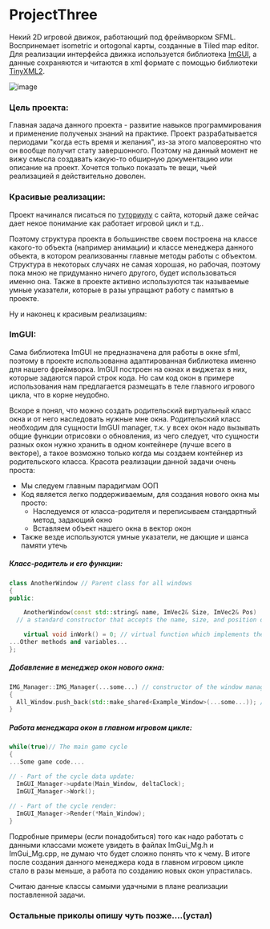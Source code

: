 # ProjectThree
Некий 2D игровой движок, работающий под фреймворком SFML. Воспринемает isometric и ortogonal карты, созданные в Tiled map editor.
Для реализации интерфейса движка используется библиотека [ImGUI](https://github.com/eliasdaler/imgui-sfml), а данные сохраняются и читаются в xml формате с помощью библиотеки [TinyXML2](https://github.com/leethomason/tinyxml2).

![image](https://user-images.githubusercontent.com/57567072/157476781-ce84073d-d0e6-449b-9af3-ba689a18a808.png)

### Цель проекта:
Главная задача данного проекта - развитие навыков программирования и применение полученых знаний на практике. 
Проект разрабатывается периодами "когда есть время и желания", из-за этого маловероятно что он вообще получит стату завершонного.
Поэтому на данный момент не вижу смысла создавать какую-то обширную документацию или описание на проект.
Хочется только показать те вещи, чьей реализацией я действительно доволен.

### Красивые реализации:
Проект начинался писаться по [туториулу](https://kychka-pc.ru/sfml/urok-1-podklyuchenie-biblioteki-k-srede-razrabotki-visual-studio-2013.html) с сайта, который даже сейчас дает некое понимание как работает игровой цикл и т.д..

Поэтому структура проекта в большинстве своем построена на классе какого-то объекта (например анимации) и классе менеджера данного объекта, в котором реализованны главные методы работы с объектом. 
Структура в некоторых случаях не самая хорошая, но рабочая, поэтому пока мною не придуманно ничего другого, будет использоваться именно она.
Также в проекте активно используются так называемые умные указатели, которые в разы упращают работу с памятью в проекте. 

Ну и наконец к красивым реализациям:

### ImGUI:
Сама библиотека ImGUI не предназначена для работы в окне sfml, поэтому в проекте использованна адаптированная библиотека именно для нашего фреймворка.
ImGUI построен на окнах и виджетах в них, которые задаются парой строк кода. Но сам код окон в примере использования нам предлагается размещать в теле главного игрового цикла, что в корне неудобно.

Вскоре я понял, что можно создать родительский виртуальный класс окна и от него наследовать нужные мне окна.
Родительский класс необходим для сущности ImGUI manager, т.к. у всех окон надо вызывать общие функции отрисовки о обновления, из чего следует, что сущности разных окон нужно хранить в одном контейнере (лучше всего в векторе), а такое возможно только когда мы создаем контейнер из родительского класса. 
Красота реализации данной задачи очень проста:
- Мы следуем главным парадигмам ООП
- Код является легко поддерживаемым, для создания нового окна мы просто:
  - Наследуемся от класса-родителя и переписываем стандартный метод, задающий окно
  - Вставляем объект нашего окна в вектор окон
- Также везде используются умные указатели, не дающие и шанса памяти утечь
##### Класс-родитель и его функции:
```c++
class AnotherWindow // Parent class for all windows
{
public:

	AnotherWindow(const std::string& name, ImVec2& Size, ImVec2& Pos) : name_Windows(name), WinSize(Size), WinPos(Pos) {}
  // a standard constructor that accepts the name, size, and position of the window

	virtual void inWork() = 0; // virtual function which implements the functionality of the window
...Other methods and variables...
};
```
##### Добавление в менеджер окон нового окна:
```c++
IMG_Manager::IMG_Manager(...some...) // constructor of the window manager class
{
  All_Window.push_back(std::make_shared<Example_Window>(...some...)); // adding a new window to the window vector
}
```
##### Работа менеджара окон в главном игровом цикле:
```c++
while(true)// The main game cycle
{
...Some game code....

// - Part of the cycle data update:
  ImGUI_Manager->update(Main_Window, deltaClock);
  ImGUI_Manager->Work();
  
// - Part of the cycle render:
  ImGUI_Manager->Render(*Main_Window);
}
```

Подробные примеры (если понадобиться) того как надо работать с данными классами можете увидеть в файлах ImGui_Mg.h и ImGui_Mg.cpp, не думаю что будет сложно понять что к чему. 
В итоге после создания данного менеджера кода в главном игровом цикле стало в разы меньше, а работа по созданию новых окон упрастилась.

Считаю данные классы самыми удачными в плане реализации поставленной задачи.

### Остальные приколы опишу чуть позже....(устал)

